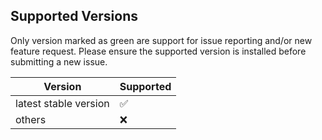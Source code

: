 ## Supported Versions

Only version marked as green are support for issue reporting and/or new feature request.
Please ensure the supported version is installed before submitting a new issue.

| Version | Supported          |
| ------- | ------------------ |
| latest stable version | :white_check_mark: |
| others | :x:                |
